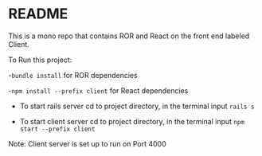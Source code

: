 # README

This is a mono repo that contains ROR and React on the front end labeled Client.

To Run this project:

-`bundle install` for ROR dependencies

-`npm install --prefix client` for React dependencies

- To start rails server cd to project directory, in the terminal input `rails s`

- To start client server cd to project directory, in the terminal input `npm start --prefix client`

Note: Client server is set up to run on Port 4000
